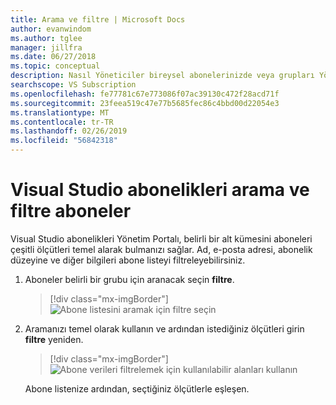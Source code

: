 ```yaml
---
title: Arama ve filtre | Microsoft Docs
author: evanwindom
ms.author: tglee
manager: jillfra
ms.date: 06/27/2018
ms.topic: conceptual
description: Nasıl Yöneticiler bireysel abonelerinizde veya grupları Yönetici portalı'nda bulabilirsiniz öğrenin.
searchscope: VS Subscription
ms.openlocfilehash: fe77781c67e773086f07ac39130c472f28acd71f
ms.sourcegitcommit: 23feea519c47e77b5685fec86c4bbd00d22054e3
ms.translationtype: MT
ms.contentlocale: tr-TR
ms.lasthandoff: 02/26/2019
ms.locfileid: "56842318"
---
```

# <a name="search-and-filter-subscribers-in-visual-studio-subscriptions"></a>Visual Studio abonelikleri arama ve filtre aboneler

Visual Studio abonelikleri Yönetim Portalı, belirli bir alt kümesini aboneleri çeşitli ölçütleri temel alarak bulmanızı sağlar. Ad, e-posta adresi, abonelik düzeyine ve diğer bilgileri abone listeyi filtreleyebilirsiniz.

1. Aboneler belirli bir grubu için aranacak seçin **filtre**.
   > [!div class="mx-imgBorder"]
   > ![Abone listesini aramak için filtre seçin](media/filter-list.png)

2. Aramanızı temel olarak kullanın ve ardından istediğiniz ölçütleri girin **filtre** yeniden.
   > [!div class="mx-imgBorder"]
   > ![Abone verileri filtrelemek için kullanılabilir alanları kullanın](media/filter-subscribers.png)

   Abone listenize ardından, seçtiğiniz ölçütlerle eşleşen.
